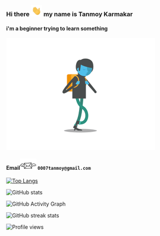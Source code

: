 ### Hi there <img src='https://github.com/tk007-git/tk007-git/blob/main/hi.gif' height='30px'> my name is Tanmoy Karmakar
####  i'm a beginner trying to learn something

<img src='https://github.com/tk007-git/tk007-git/blob/main/sad-walk.gif' height='300'>

#### Email<img src='https://github.com/tk007-git/tk007-git/blob/main/email.gif' height='30px'> `0007tanmoy@gmail.com`



[![Top Langs](https://github-readme-stats.vercel.app/api/top-langs/?username=tk007-git)](https://github.com/anuraghazra/github-readme-stats)

![GitHub stats](https://github-readme-stats.vercel.app/api?username=tk007-git&show_icons=true)  

![GitHub Activity Graph](https://activity-graph.herokuapp.com/graph?username=tk007-git)  
  

![GitHub streak stats](https://github-readme-streak-stats.herokuapp.com/?user=tk007-git)  

![Profile views](https://gpvc.arturio.dev/tk007-git)  
